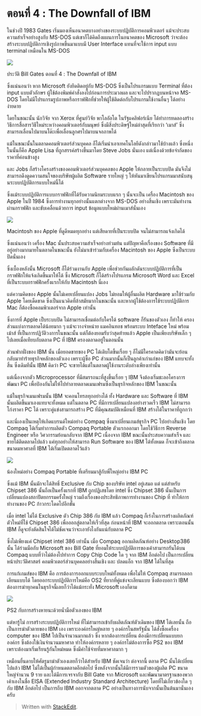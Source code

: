 
ตอนที่​ 4 : The Downfall of IBM
===

ในช่วงปี 1983 Gates เริ่มมองเห็นอนาคตบางอย่างของระบบปฏิบัติการคอมพิวเตอร์ แม้จะประสบความสำเร็จอย่างสูงกับ MS-DOS แต่เขาก็ได้คิดถึงแผนการในอนาคตของ Microsoft ว่าจะต้องสร้างระบบปฏิบัติการเชิงรูปภาพขึ้นมาแบบมี User Interface แทนที่จะใช้การ input แบบ terminal เหมือนใน MS-DOS

![](https://t0.blockdit.com/photos/2019/09/5d7938f2503a4425d945ee69_800x0xcover_26O6p8n6.jpg)

ประวัติ Bill Gates ตอนที่ 4 : The Downfall of IBM

ซึ่งแน่นอนว่า หาก Microsoft ยังยึดติดอยู่กับ MS-DOS ซึ่งเป็นโปรแกรมแบบ Terminal ที่ต้อง input แบบตัวอักษร ผู้ใช้ต้องพิมพ์คำสั่งลงไปก่อนการประมวลผล และจะไปปรากฏบนหน้าจอ MS-DOS โดยไม่มีโปรแกรมรูปภาพหรือกราฟฟิกที่ช่วยให้ผู้ใช้ติดต่อกับโปรแกรมใช้งานอื่นๆ ได้อย่างง่ายดาย

โดยในขณะนั้น นักวิจัย จาก Xerox ที่ศูนย์วิจัย พาโลอัลโต ในรัฐแคลิฟอร์เนีย ได้ทำการทดลองสร้างวิธีการสื่อสารวิธีใหม่ระหว่างคอมพิวเตอร์กับมนุษย์ ซึ่งมีสิ่งประดิษฐ์ใหม่ล่าสุดที่เรียกว่า ‘เมาส์’ ซึ่งสามารถเลื่อนไปมาบนโต๊ะเพื่อเลื่อนลูกศรไปมาบนจอภาพได้

แม้ในขณะนั้นในตลาดคอมพิวเตอร์ส่วนบุคคล ก็ได้เริ่มนำเอาเทคโนโลยีดังกล่าวมาใช้บ้างแล้ว ซึ่งหนึ่งในนั้นก็คือ Apple Lisa ที่ถูกสรรค์สร้างขึ้นมาโดย Steve Jobs นั่นเอง แต่เนื่องด้วยข้อจำกัดของราคาที่ค่อนข้างสูง

และ Jobs ก็สร้างโครงสร้างของคอมพิวเตอร์ส่วนบุคคลของ Apple ให้กลายเป็นระบบปิด มันจึงไม่สามารถดึงดูดความสนใจของบริษัทผู้ผลิต Software รายใหญ่ ๆ ให้หันมาเขียนโปรแกรมมาสนับสนุนระบบปฏิบัติการแบบใหม่นี้ได้

ซึ่งแม้ระบบปฏิบัติการแบบกราฟฟิกที่ได้รับความนิยมระบบแรก ๆ นั้นจะเป็น เครื่อง Macintosh ของ Apple ในปี 1984 ซึ่งการทำงานทุกอย่างนั้นแตกต่างจาก MS-DOS อย่างสิ้นเชิง เพราะมันทำงานผ่านกราฟฟิก และขับเคลื่อนด้วยการ input ข้อมูลแบบใหม่ผ่านเมาส์นั่นเอง

![](https://t0.blockdit.com/photos/2019/09/5d793923503a4425d9460953_800x0xcover_H1yOrmAw.jpg)

Macintosh ของ Apple ที่ดูดีหมดทุกอย่าง แต่เสียดายที่เป็นระบบปิด จนไม่สามารถแจ้งเกิดได้

ซึ่งแน่นอนว่า เครื่อง Mac นั้นประสบความสำเร็จอย่างท่วมท้น แต่ปัญหาคือเรื่องของ Software ที่มีอยู่อย่างมากมายในตลาดในขณะนั้น ยังไม่มาเข้าร่วมกับเครื่อง Macintosh ของ Apple ซึ่งเป็นระบบปิดนั่นเอง

ซึ่งเบื้องหลังนั้น Microsoft ก็ได้ร่วมงานกับ Apple เพื่อช่วยกันผลักดันระบบปฏิบัติการที่เป็นกราฟฟิกให้แจ้งเกิดขึ้นมาให้ได้ ซึ่ง Microsoft ก็ได้สร้างโปรแกรม Microsoft Word และ Excel ที่เป็นระบบกราฟฟิกครั้งแรกให้กับ Macintosh นี่เอง

แต่ความคิดของ Apple นั้นไม่เคยเปลี่ยนแปลง Jobs ไม่ยอมให้ผู้อื่นผลิต Hardware มาใช้ร่วมกับ Apple โดยเด็ดขาด ซึ่งเป็นแนวคิดที่ล้าสมัยมากในขณะนั้น และหากผู้ใช้ต้องการใช้ระบบปฏิบัติการ Mac ก็ต้องซื้อคอมพิวเตอร์จาก Apple เท่านั้น

ซึ่งการที่ Apple เป็บระบบปิด ไม่สามารถเชื่อมต่อกับใครได้ software ก็รันของตัวเอง ก็ทำให้ ครองส่วนแบ่งการตลาดได้น้อยมาก ๆ แม้จะวางจำหน่าย แมคอินทอช พร้อมระบบ Inteface ใหม่ พร้อม เม้าส์ ที่เป็นการปฏิวัติวงการในขณะนั้น แต่ก็ต้องยอมรับว่าสุดท้ายแล้ว Apple เป็นเพียงบริษัทเล็ก ๆ ไปเลยเมื่อเทียบกับตลาด PC ที่ IBM ครองตลาดอยู่ในตอนนั้น

ส่วนฟากฝั่งของ IBM นั้น เมื่อยอดขายของ PC ได้เติบโตขึ้นเรื่อย ๆ ก็ไม่มีใครคาดคิดว่ามันจะย้อนกลับมาทำร้ายธุรกิจหลักของตัวเอง เพราะผู้ซื้อ PC ส่วนมากนั้นก็เป็นลูกค้าเก่าแก่ของ IBM แทบจะทั้งสิ้น ซึ่งเดิมทีนั้น IBM คิดว่า PC จะขายได้แต่ในตลาดผู้ใช้งานระดับล่างเพียงเท่านั้น

แต่เนื่องจากตัว Microprocessor ที่มีสมรรถนะที่สูงขึ้นเรื่อย ๆ IBM จึงต้องเริ่มชะลอโครงการพัฒนา PC เพื่อป้องกันไม่ให้ไปทำลายตลาดเมนเฟรมซึ่งเป็นธุรกิจหลักของ IBM ในขณะนั้น

แม้ในธุรกิจเมนเฟรมนั้น IBM จะคอนโทรลทุกอย่างได้ ทั้ง Hardware และ Software ที่ IBM นั้นผลิตขึ้นมาเองแทบจะทั้งหมด แต่ในตลาด PC ที่มีการเปลี่ยนแปลงอย่างรวดเร็ว IBM ไม่สามารถโก่งราคา PC ได้ เพราะคู่แข่งสามารถสร้าง PC ที่มีคุณสมบัติเหมือนที่ IBM สร้างได้ในราคาที่ถูกกว่า

และนี่เองเป็นเหตุให้เกิดแบรนด์ใหม่อย่าง Compaq ซึ่งมาเปลี่ยนเกมส์ธุรกิจ PC ไปอย่างสิ้นเชิง โดย Compaq ได้เริ่มทำการผลิตตัว Compaq Portable ตัวแรกออกมา โดยใช้วิธีการ Reverse Engineer หรือ วิศวกรรมย้อนกลับจาก IBM PC เนื่องจาก IBM ขณะนั้นประสบความสำเร็จ และขายได้ติดตลาดไปแล้ว แค่ทุกอย่างให้สามารถ Run Software ของ IBM ได้ทั้งหมด ก็จะเข้าถึงตลาดขนาดมหาศาลที่ IBM ได้เริ่มเปิดตลาดไว้แล้ว

![](https://t0.blockdit.com/photos/2019/09/5d793963503a4425d94630e1_800x0xcover_isZ9anTV.jpg)

น้องใหม่อย่าง Compaq Portable ที่เตรียมมาสู้กับพี่ใหญ่อย่าง IBM PC

ซึ่งแม้ IBM นั้นมักจะได้สิทธิ์ Exclusive กับ Chip ของบริษัท intel อยู่เสมอ แต่ แต่สำหรับ Chipset 386 นั้นถือเป็นครั้งแรกที่ IBM ถูกปฏิเสธโดย intel ซึ่ง Chipset 386 นั้นเป็นการเปลี่ยนแปลงสถาปัตยกรรมครั้งใหญ่ รวมถึงเรื่องของประสิทธิภาพการทำงานของ Chip ที่ ทำให้การทำงานของ PC ก้าวกระโดดไปอีกขั้น

เมื่อ intel ไม่ได้ Exclusive ตัว Chip 386 กับ IBM แล้ว Compaq ก็เร่งในการสร้างผลิตภัณฑ์ตัวใหม่ที่ใช้ Chipset 386 เพื่อออกสู่ตลาดให้เร็วที่สุด ก่อนหน้าที่ IBM จะออกตลาด เพราะตอนนั้น IBM ก็ดูจะยังตัดสินใจได้ไม่ชัดเจนว่าจะเอายังไงกันแน่กับตลาด PC

ซึ่งไม่เพียงแค่ Chipset intel 386 เท่านั้น เมื่อ Compaq ออกผลิตภัณฑ์อย่าง Desktop386 นั้น ได้ร่วมมือกับ Microsoft ของ Bill Gate ที่ยอมให้ระบบปฏิบัติการของเค้าสามารถรันได้บน Compaq แบบที่ว่าไม่ต้องไปทำการ Copy Chip Code ใด ๆ จาก IBM อีกต่อไป เป็นการเปลี่ยนหน้าประวัติศาสตร์ คอมพิวเตอร์ส่วนบุคคลอย่างสิ้นเชิง และ ปลดแอ็ก จาก IBM ได้ในที่สุด

การแก้เกมส์ของ IBM คือ การต้องการออกแบบระบบใหม่ทั้งหมด เพื่อไม่ให้ Compaq สามารถลอกเลียนแบบได้ โดยออกระบบปฏิบัติการใหม่คือ OS2 ที่ยากที่คู่แข่งจะเลียนแบบ ซึ่งต้องบอกว่า IBM ต้องการฆ่าทุกคนในธุรกิจนี้เลยก็ว่าได้แม้กระทั่ง Microsoft เองก็ตาม

![](https://t0.blockdit.com/photos/2019/09/5d793993503a4425d94641ea_800x0xcover_8e1oPOtb.jpg)

PS2 กับการสร้างหายนะด้วยน้ำมือตัวเองของ IBM

แต่หารู้ไม่ การสร้างระบบปฏิบัติการใหม่ ที่ไม่สามารถเข้ากับผลิตภัณฑ์ตัวเดิมของ IBM ได้เลยนั้น ถือเป็นการฆ่าตัวตายของ IBM เอง เพราะองค์กรใหญ่หลาย ๆ องค์กรในสหรัฐนั้น ได้สั่งซื้อเครื่อง computer ของ IBM ไปเป็นจำนวนมากแล้ว ซึ่ง หากต้องการเปลี่ยน ต้องมีการเปลี่ยนแบบยกองค์กร ซึ่งต้องใช้เงินจำนวนมหาศาล ทำให้องค์กรหลาย ๆ องค์กรไม่ต้องการซื้อ PS2 ของ IBM เพราะต้องมาเริ่มเรียนรู้กันใหม่หมด ซึ่งมีค่าใช้จ่ายที่มหาศาลมาก ๆ

เหมือนยื่นดาบให้ศัตรูมาฆ่าตัวเองเลยก็ว่าได้สำหรับ IBM ชัดเจนว่า ต่อจากนี้ ตลาด PC นั้นได้เปลี่ยนไปแล้ว IBM ไม่ได้เป็นผู้กำหนดตลาดอีกต่อไป ซึ่งหลังจากนั้นได้มีการรวมตัวของผู้ผลิต PC ขนาดใหญ่จำนวน 9 ราย และได้มีการเจรจากับ Bill Gate จาก Microsoft และพัฒนามาตรฐานของพวกเค้าเองในชื่อ EISA (Extended Industry Standard Architecture) โดยที่ไม่เกี่ยวข้องใด ๆ กับ IBM อีกต่อไป เป็นการถีบ IBM ออกจากตลาด PC อย่างเป็นทางการนับจากนั้นเป็นต้นมานั่นเองครับ

> Written with [StackEdit](https://www.blockdit.com/articles/5d793a11503a4425d9466528).
<!--stackedit_data:
eyJoaXN0b3J5IjpbLTEyODgzMzI3NDddfQ==
-->